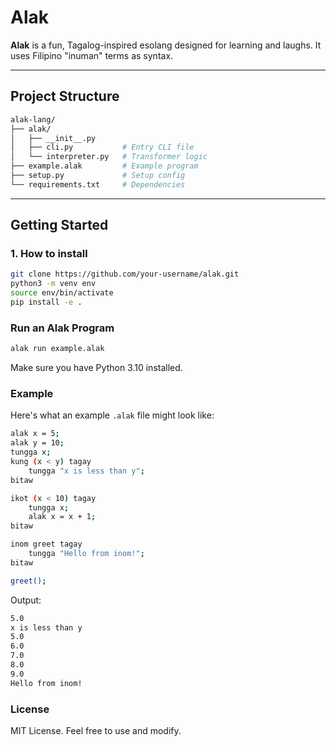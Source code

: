 #  Alak

**Alak** is a fun, Tagalog-inspired esolang designed for learning and laughs. It uses Filipino "inuman" terms as syntax.

---

## Project Structure
```bash
alak-lang/
├── alak/
│   ├── __init__.py
│   ├── cli.py           # Entry CLI file
│   └── interpreter.py   # Transformer logic
├── example.alak         # Example program
├── setup.py             # Setup config
└── requirements.txt     # Dependencies
```

---

## Getting Started

### 1. How to install

```bash
git clone https://github.com/your-username/alak.git
python3 -m venv env
source env/bin/activate
pip install -e .
```

### Run an Alak Program
```bash
alak run example.alak
```
Make sure you have Python 3.10 installed.

### Example
Here's what an example ```.alak``` file might look like:
```bash
alak x = 5;
alak y = 10;
tungga x;
kung (x < y) tagay
    tungga "x is less than y";
bitaw

ikot (x < 10) tagay
    tungga x;
    alak x = x + 1;
bitaw

inom greet tagay
    tungga "Hello from inom!";
bitaw

greet();

```

Output:
```bash
5.0
x is less than y
5.0
6.0
7.0
8.0
9.0
Hello from inom!
```

### License
MIT License. Feel free to use and modify.
